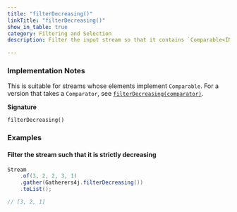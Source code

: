 ```yaml
---
title: "filterDecreasing()"
linkTitle: "filterDecreasing()"
show_in_table: true
category: Filtering and Selection
description: Filter the input stream so that it contains `Comparable<INPUT>` elements in a strictly decreasing order.

---
```


### Implementation Notes

This is suitable for streams whose elements implement `Comparable`. For a version that takes a `Comparator`, see [`filterDecreasing(comparator)`](/gatherers/filtering-and-selection/filterdecreasingcomparator/).

**Signature**

`filterDecreasing()`

### Examples

#### Filter the stream such that it is strictly decreasing

```java
Stream
    .of(3, 2, 2, 3, 1)
    .gather(Gatherers4j.filterDecreasing())
    .toList();

// [3, 2, 1]
```
